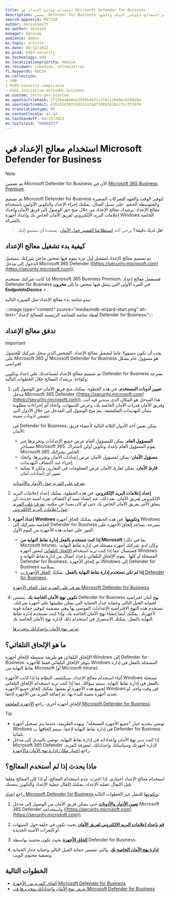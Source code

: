 ```yaml
---
title: استخدام معالج الإعداد في Microsoft Defender for Business
description: يتضمن Defender for Business عملية إعداد وتكوين تشبه المعالج. استخدم المعالج لتوفير الوقت والجهد.
search.appverid: MET150
author: denisebmsft
ms.author: deniseb
manager: dansimp
audience: Admin
ms.topic: article
ms.date: 04/12/2022
ms.prod: m365-security
ms.technology: mdb
ms.localizationpriority: medium
ms.reviewer: inbadian, shlomiakirav
f1.keywords: NOCSH
ms.collection:
- SMB
- M365-security-compliance
- m365-initiative-defender-business
ms.custom: intro-get-started
ms.openlocfilehash: 1f128a48e8ee2939b4bfcc270c110e0ec63d6ebe
ms.sourcegitcommit: e3bc6563037bd2cce2abf108b3d1bcc2ccf538f6
ms.translationtype: MT
ms.contentlocale: ar-SA
ms.lasthandoff: 04/15/2022
ms.locfileid: "64862577"
---
```

# <a name="use-the-setup-wizard-in-microsoft-defender-for-business"></a>استخدام معالج الإعداد في Microsoft Defender for Business

> [!NOTE]
> تم تضمين Microsoft Defender for Business الآن في [Microsoft 365 Business Premium](../../business-premium/index.md). 

تم تصميم Microsoft Defender for Business لتوفير الوقت والجهد للشركات الصغيرة والمتوسطة الحجم. على سبيل المثال، يمكنك إجراء الإعداد والتكوين الأوليين باستخدام معالج الإعداد. يرشدك معالج الإعداد من خلال منح حق الوصول إلى فريق الأمان وإعداد إعلامات البريد الإلكتروني لفريق الأمان الخاص بك وإعداد أجهزة Windows الخاصة بالشركة.

>
> **هل لديك دقيقة؟**
> يرجى أخذ <a href="https://microsoft.qualtrics.com/jfe/form/SV_0JPjTPHGEWTQr4y" target="_blank">استطلاعنا القصير حول الأمان</a>. يسعدنا أن نستمع إليك!
>

## <a name="how-to-start-the-setup-wizard"></a>كيفية بدء تشغيل معالج الإعداد

تم تصميم معالج الإعداد لتشغيل أول مرة يقوم فيها شخص ما في شركتك بتسجيل الدخول إلى مدخل Microsoft 365 Defender ([https://security.microsoft.com](https://security.microsoft.com)). 

إذا كانت شركتك تستخدم Microsoft 365 Business Premium، فسيعمل معالج إعداد Defender for Business في المرة الأولى التي ينتقل فيها شخص ما إلى **مخزون EndpointsDevice** > . 

تبدو شاشة بدء معالج الإعداد مثل الصورة التالية:

:::image type="content" source="media/mdb-wizard-start.png" alt-text="لقطة شاشة للشاشة الرئيسية للمعالج لإعداد Defender for Business.":::

## <a name="the-setup-wizard-flow"></a>تدفق معالج الإعداد

> [!IMPORTANT]
> يجب أن تكون مسؤولا عاما لتشغيل معالج الإعداد. الشخص الذي سجل شركتك للحصول على Microsoft 365 أو Microsoft Defender for Business هو مسؤول عام بشكل افتراضي.

تم تصميم معالج الإعداد لمساعدتك على إعداد وتكوين Defender for Business بسرعة وكفاءة. يرشدك المعالج خلال الخطوات التالية:

1. **تعيين أذونات المستخدم**. في هذه الخطوة، يمكنك منح فريق الأمان حق الوصول إلى مدخل Microsoft 365 Defender ([https://security.microsoft.com](https://security.microsoft.com)). هذا المدخل هو المكان الذي ستدير فيه أنت وفريق الأمان قدرات الأمان الخاصة بك، وعرض التنبيهات، واتخاذ أي إجراءات مطلوبة بشأن التهديدات المكتشفة. يتم منح الوصول إلى المدخل من خلال الأدوار التي تتضمن أذونات معينة.

   في Defender for Business، يمكن تعيين أحد الأدوار الثلاثة التالية لأعضاء فريق الأمان:<br/>
   
   - **المسؤول العام**: يمكن للمسؤول العام عرض جميع الإعدادات وتحريرها عبر مستأجر Microsoft 365. يقوم المسؤول العام بإعداد وتكوين أولي لاشتراك Microsoft 365 الخاص بشركتك. 
   - **مسؤول الأمان**: يمكن لمسؤول الأمان عرض إعدادات الأمان وتحريرها، واتخاذ إجراء عند اكتشاف التهديدات.
   - **قارئ الأمان**: يمكن لقارئ الأمان عرض المعلومات في التقارير، ولكن لا يمكنه تغيير أي إعدادات أمان. 

   [تعرف على المزيد حول الأدوار والأذونات](mdb-roles-permissions.md). 

2. **إعداد إعلامات البريد الإلكتروني**. في هذه الخطوة، يمكنك إعداد إعلامات البريد الإلكتروني لفريق الأمان. بعد ذلك، عند إنشاء تنبيه أو اكتشاف ثغرة أمنية جديدة، لن يتعلق الأمر بفريق الأمان الخاص بك حتى لو كان بعيدا عن مكتبه. [تعرف على المزيد حول إعلامات البريد الإلكتروني](mdb-email-notifications.md). 

3. **إعداد أجهزة Windows وتكوينها**. في هذه الخطوة، يمكنك إلحاق أجهزة Windows الخاصة بشركتك إلى Defender for Business بسرعة. يساعد إلحاق الأجهزة على الفور على حماية هذه الأجهزة من اليوم الأول. 

   - **إذا كنت تستخدم بالفعل إدارة نقاط النهاية من Microsoft** (بما في ذلك Microsoft Intune)، وكان لدى شركتك أجهزة مسجلة في إدارة نقاط النهاية، فستسأل عما إذا كنت تريد استخدام [الإلحاق التلقائي](#what-is-automatic-onboarding) لبعض أجهزة Windows المسجلة أو كلها . يقوم الإلحاق التلقائي بإعداد اتصال بين إدارة نقاط النهاية و Defender for Business، ثم إلحاق الأجهزة Windows إلى Defender for Business بسلاسة. 
   - **إذا لم تكن تستخدم إدارة نقاط النهاية بالفعل**، يمكنك [إلحاق الأجهزة ب Defender for Business](mdb-onboard-devices.md). 
   
   [تعرف على المزيد حول إلحاق الأجهزة Microsoft Defender for Business](mdb-onboard-devices.md).
   
4. **تكوين نهج الأمان الخاصة بك**. يتضمن Defender for Business نهج أمان افتراضية لحماية الجيل التالي وحماية جدار الحماية التي يمكن تطبيقها على أجهزة شركتك. تستخدم هذه النهج الافتراضية الإعدادات الموصى بها وهي مصممة لتوفير حماية قوية لأجهزتك. يمكنك أيضا إنشاء نهج الأمان الخاصة بك. وإذا كنت تستخدم إدارة نقاط النهاية بالفعل، يمكنك الاستمرار في استخدام ذلك لإدارة نهج الأمان الخاصة بك.

   [عرض نهج الأمان وإعداداتك وتحريرها](mdb-configure-security-settings.md).

## <a name="what-is-automatic-onboarding"></a>ما هو الإلحاق التلقائي؟

الإلحاق التلقائي هو طريقة مبسطة لإلحاق أجهزة Windows إلى Defender for Business. يتوفر الإلحاق التلقائي فقط للأجهزة Windows المسجلة بالفعل في إدارة نقاط النهاية من Microsoft (أو Microsoft Intune). 

أثناء استخدام معالج الإعداد، سيكتشف النظام ما إذا كانت الأجهزة Windows مسجلة بالفعل في إدارة نقاط النهاية. سيتم سؤالك عما إذا كنت تريد استخدام الإلحاق التلقائي لجميع هذه الأجهزة أو بعضها. يمكنك إلحاق جميع الأجهزة Windows في وقت واحد، أو تحديد أجهزة معينة للبدء بها، ثم إضافة المزيد من الأجهزة لاحقا. 

لإلحاق أجهزة أخرى، راجع [الأجهزة الملحقة Microsoft Defender for Business](mdb-onboard-devices.md).

> [!TIP]
> - نوصي بتحديد خيار "جميع الأجهزة المسجلة". وبهذه الطريقة، عندما يتم تسجيل أجهزة Windows في إدارة نقاط النهاية لاحقا، سيتم إلحاقها ب Defender for Business تلقائيا. 
> - إذا كنت تدير نهج الأمان وإعداداته في إدارة نقاط النهاية، نوصي بالتبديل إلى مدخل Microsoft 365 Defender لإدارة أجهزتك وسياساتك وإعداداتك. لمعرفة المزيد، راجع [اختيار مكان إدارة نهج الأمان والأجهزة](mdb-configure-security-settings.md#choose-where-to-manage-security-policies-and-devices).

## <a name="what-happens-if-i-dont-use-the-wizard"></a>ماذا يحدث إذا لم أستخدم المعالج؟

استخدام معالج الإعداد اختياري. إذا اخترت عدم استخدام المعالج، أو إذا كان المعالج مغلقا قبل اكتمال عملية الإعداد، يمكنك إكمال عملية الإعداد والتكوين بنفسك. 

راجع [إعداد Microsoft Defender for Business وتكوينها](mdb-setup-configuration.md) للتنقل عبر الخطوات التالية:

1. **[تعيين الأدوار والأذونات](mdb-roles-permissions.md)** حتى يتمكن فريق الأمان من الوصول إلى مدخل Microsoft 365 Defender واستخدامه ([https://security.microsoft.com](https://security.microsoft.com)).

2. **[قم بإعداد إعلامات البريد الإلكتروني لفريق الأمان](mdb-email-notifications.md)** بحيث تكون في حلقة حول التنبيهات أو الثغرات الأمنية الجديدة.

3. **[إلحاق الأجهزة](mdb-onboard-devices.md)** بحيث تكون محمية بواسطة Defender for Business.

4. **[إدارة نهج الأمان الخاصة بك](mdb-configure-security-settings.md)**، والتي تتضمن حماية الجيل التالي وحماية جدار الحماية وتصفية محتوى الويب.

## <a name="next-steps"></a>الخطوات التالية

- [إلحاق المزيد من الأجهزة Microsoft Defender for Business](mdb-onboard-devices.md)
- [عرض نهج الأمان وإعداداتك وتحريرها في Microsoft Defender for Business](mdb-configure-security-settings.md)
